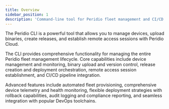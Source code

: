 ```yaml
---
title: Overview
sidebar_position: 1
description: 'Command-line tool for Peridio fleet management and CI/CD integration - manage devices, upload binaries, create releases, and establish remote access sessions.'
---
```


The Peridio CLI is a powerful tool that allows you to manage devices, upload binaries, create releases, and establish remote access sessions with Peridio Cloud.

The CLI provides comprehensive functionality for managing the entire Peridio fleet management lifecycle. Core capabilities include device management and monitoring, binary upload and version control, release creation and deployment orchestration, remote access session establishment, and CI/CD pipeline integration.

Advanced features include automated fleet provisioning, comprehensive device telemetry and health monitoring, flexible deployment strategies with rollback capabilities, audit logging and compliance reporting, and seamless integration with popular DevOps toolchains.
